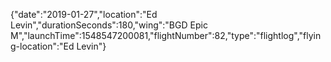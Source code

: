 {"date":"2019-01-27","location":"Ed Levin","durationSeconds":180,"wing":"BGD Epic M","launchTime":1548547200081,"flightNumber":82,"type":"flightlog","flying-location":"Ed Levin"}

